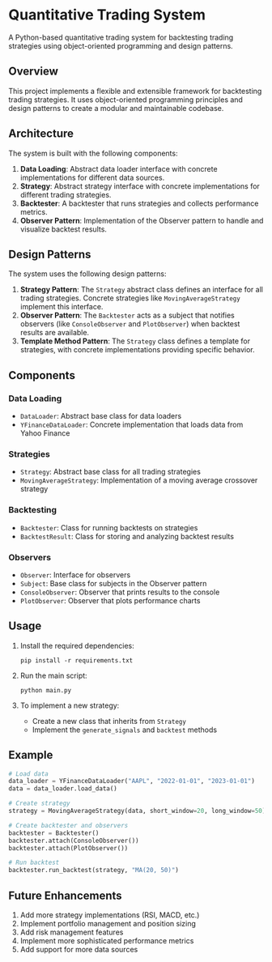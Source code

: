 # Quantitative Trading System

A Python-based quantitative trading system for backtesting trading strategies using object-oriented programming and design patterns.

## Overview

This project implements a flexible and extensible framework for backtesting trading strategies. It uses object-oriented programming principles and design patterns to create a modular and maintainable codebase.

## Architecture

The system is built with the following components:

1. **Data Loading**: Abstract data loader interface with concrete implementations for different data sources.
2. **Strategy**: Abstract strategy interface with concrete implementations for different trading strategies.
3. **Backtester**: A backtester that runs strategies and collects performance metrics.
4. **Observer Pattern**: Implementation of the Observer pattern to handle and visualize backtest results.

## Design Patterns

The system uses the following design patterns:

1. **Strategy Pattern**: The `Strategy` abstract class defines an interface for all trading strategies. Concrete strategies like `MovingAverageStrategy` implement this interface.
2. **Observer Pattern**: The `Backtester` acts as a subject that notifies observers (like `ConsoleObserver` and `PlotObserver`) when backtest results are available.
3. **Template Method Pattern**: The `Strategy` class defines a template for strategies, with concrete implementations providing specific behavior.

## Components

### Data Loading

- `DataLoader`: Abstract base class for data loaders
- `YFinanceDataLoader`: Concrete implementation that loads data from Yahoo Finance

### Strategies

- `Strategy`: Abstract base class for all trading strategies
- `MovingAverageStrategy`: Implementation of a moving average crossover strategy

### Backtesting

- `Backtester`: Class for running backtests on strategies
- `BacktestResult`: Class for storing and analyzing backtest results

### Observers

- `Observer`: Interface for observers
- `Subject`: Base class for subjects in the Observer pattern
- `ConsoleObserver`: Observer that prints results to the console
- `PlotObserver`: Observer that plots performance charts

## Usage

1. Install the required dependencies:
   ```
   pip install -r requirements.txt
   ```

2. Run the main script:
   ```
   python main.py
   ```

3. To implement a new strategy:
   - Create a new class that inherits from `Strategy`
   - Implement the `generate_signals` and `backtest` methods

## Example

```python
# Load data
data_loader = YFinanceDataLoader("AAPL", "2022-01-01", "2023-01-01")
data = data_loader.load_data()

# Create strategy
strategy = MovingAverageStrategy(data, short_window=20, long_window=50)

# Create backtester and observers
backtester = Backtester()
backtester.attach(ConsoleObserver())
backtester.attach(PlotObserver())

# Run backtest
backtester.run_backtest(strategy, "MA(20, 50)")
```

## Future Enhancements

1. Add more strategy implementations (RSI, MACD, etc.)
2. Implement portfolio management and position sizing
3. Add risk management features
4. Implement more sophisticated performance metrics
5. Add support for more data sources